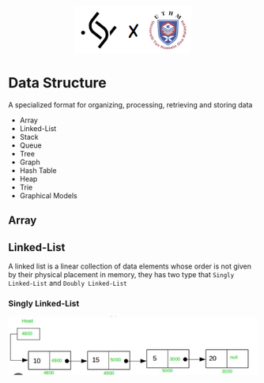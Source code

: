 
<p align="center"><img src="images/saktiXuthm.png">

# Data Structure

A specialized format for organizing, processing, retrieving and storing data

- Array
- Linked-List
- Stack
- Queue
- Tree
- Graph
- Hash Table
- Heap
- Trie
- Graphical Models

## Array 

## Linked-List
A linked list is a linear collection of data elements whose order is not given by their physical placement in memory, they has two type that `Singly Linked-List` and `Doubly Linked-List`

### Singly Linked-List 
![singlyLinkedList](images/singlyLinkedList.jpg)


